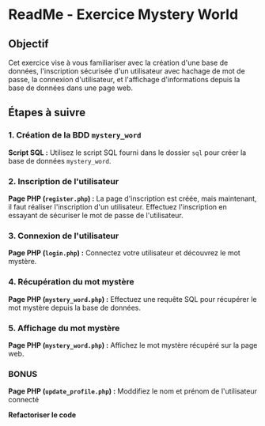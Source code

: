 # ReadMe - Exercice Mystery World

## Objectif
Cet exercice vise à vous familiariser avec la création d'une base de données, l'inscription sécurisée d'un utilisateur avec hachage de mot de passe, la connexion d'utilisateur, et l'affichage d'informations depuis la base de données dans une page web.

## Étapes à suivre

### 1. Création de la BDD `mystery_word`

**Script SQL :** Utilisez le script SQL fourni dans le dossier `sql` pour créer la base de données `mystery_word`. 

### 2. Inscription de l'utilisateur

**Page PHP (`register.php`) :** La page d'inscription est créée, mais maintenant, il faut réaliser l'inscription d'un utilisateur. Effectuez l'inscription en essayant de sécuriser le mot de passe de l'utilisateur.

### 3. Connexion de l'utilisateur

**Page PHP (`login.php`) :** Connectez votre utilisateur et découvrez le mot mystère.

### 4. Récupération du mot mystère

**Page PHP (`mystery_word.php`) :** Effectuez une requête SQL pour récupérer le mot mystère depuis la base de données.

### 5. Affichage du mot mystère

**Page PHP (`mystery_word.php`) :** Affichez le mot mystère récupéré sur la page web.

### BONUS

**Page PHP (`update_profile.php`) :** Moddifiez le nom et prénom de l'utilisateur connecté

**Refactoriser le code**